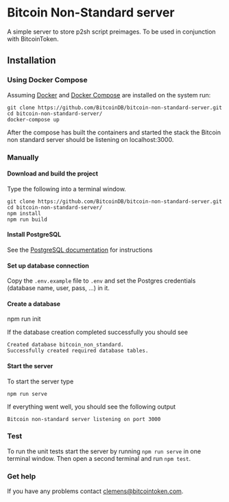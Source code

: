 # Bitcoin Non-Standard server

A simple server to store p2sh script preimages. To be used in conjunction with BitcoinToken.

## Installation

### Using Docker Compose

Assuming [Docker](https://www.docker.com/) and [Docker Compose](https://docs.docker.com/compose/) are installed on the system run:

    git clone https://github.com/BitcoinDB/bitcoin-non-standard-server.git
    cd bitcoin-non-standard-server/
    docker-compose up
    
After the compose has built the containers and started the stack the Bitcoin non standard server should be listening on localhost:3000.

### Manually 

#### Download and build the project

Type the following into a terminal window.

    git clone https://github.com/BitcoinDB/bitcoin-non-standard-server.git
    cd bitcoin-non-standard-server/
    npm install
    npm run build

#### Install PostgreSQL

See the <a href='https://www.postgresql.org/download/'>PostgreSQL documentation</a> for instructions

#### Set up database connection

Copy the `.env.example` file to `.env` and set the Postgres credentials (database name, user, pass, ...) in it. 

#### Create a database

   npm run init

If the database creation completed successfully you should see

    Created database bitcoin_non_standard.
    Successfully created required database tables.

#### Start the server

To start the server type

    npm run serve

If everything went well, you should see the following output

    Bitcoin non-standard server listening on port 3000

### Test

To run the unit tests start the server by running ```npm run serve``` in one terminal window. Then open a second terminal and run ```npm test```.

### Get help

If you have any problems contact clemens@bitcointoken.com.
